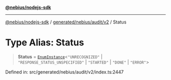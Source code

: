 [**@nebius/nodejs-sdk**](../../../../../README.md)

---

[@nebius/nodejs-sdk](../../../../../README.md) / [generated/nebius/audit/v2](../README.md) / Status

# Type Alias: Status

> **Status** = [`EnumInstance`](../../../../../runtime/protos/enum/type-aliases/EnumInstance.md)\<`"UNRECOGNIZED"` \| `"RESPONSE_STATUS_UNSPECIFIED"` \| `"STARTED"` \| `"DONE"` \| `"ERROR"`\>

Defined in: src/generated/nebius/audit/v2/index.ts:2447
